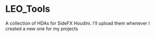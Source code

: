 # LEO_Tools
A collection of HDAs for SideFX Houdini.
I'll upload them whenever I created a new one for my projects
